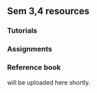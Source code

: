 ## Sem 3,4 resources
### Tutorials 
### Assignments 
### Reference book                 
will be uploaded here shortly.
